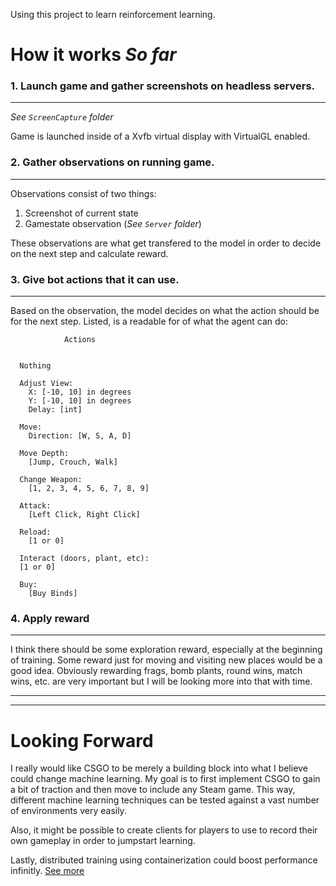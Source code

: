 Using this project to learn reinforcement learning. 

# How it works *So far*

### 1. Launch game and gather screenshots on headless servers.
---

*See ```ScreenCapture``` folder*


Game is launched inside of a Xvfb virtual display with VirtualGL enabled.

### 2. Gather observations on running game.
---

Observations consist of two things:

1. Screenshot of current state
2. Gamestate observation (*See ```Server``` folder*)

These observations are what get transfered to the model in order to decide on the next step and calculate reward.

### 3. Give bot actions that it can use.
---

Based on the observation, the model decides on what the action should be for the next step. Listed, is a readable for of what the agent can do:

                Actions


      Nothing

      Adjust View:
        X: [-10, 10] in degrees
        Y: [-10, 10] in degrees
        Delay: [int]

      Move:
        Direction: [W, S, A, D]

      Move Depth:
        [Jump, Crouch, Walk]

      Change Weapon:
        [1, 2, 3, 4, 5, 6, 7, 8, 9]

      Attack:
        [Left Click, Right Click]

      Reload:
        [1 or 0]

      Interact (doors, plant, etc):
      [1 or 0]

      Buy:
        [Buy Binds]


### 4. Apply reward
---

I think there should be some exploration reward, especially at the beginning of training. Some reward just for moving and visiting new places would be a good idea. Obviously rewarding frags, bomb plants, round wins, match wins, etc. are very important but I will be looking more into that with time.


---
---
# Looking Forward

I really would like CSGO to be merely a building block into what I believe could change machine learning. My goal is to first implement CSGO to gain a bit of traction and then move to include any Steam game. This way, different machine learning techniques can be tested against a vast number of environments very easily.

Also, it might be possible to create clients for players to use to record their own gameplay in order to jumpstart learning.

Lastly, distributed training using containerization could boost performance infinitly. [See more](https://github.com/chagmgang/distributed_reinforcement_learning)
